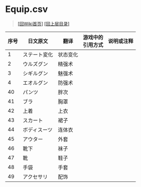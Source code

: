 ﻿# Equip.csv

> [\[回Wiki首页\]](/Wiki)
> [\[回上层目录\]](/Wiki/csv_instructions)

序号|日文原文|翻译|游戏中的<br/>引用方式|说明或注释
----|----|----|----|----
1|ステート変化|状态变化||
2|ウルズグン|精强术||
3|シギルグン|魅强术||
4|エオルグン|防强术||
40|パンツ|胖次||
41|ブラ|胸罩||
42|上着|上衣||
43|スカート|裙子||
44|ボディスーツ|连体衣||
45|アウター|外套||
46|靴下|袜子||
47|靴|鞋子||
48|手袋|手套||
49|アクセサリ|配饰||
